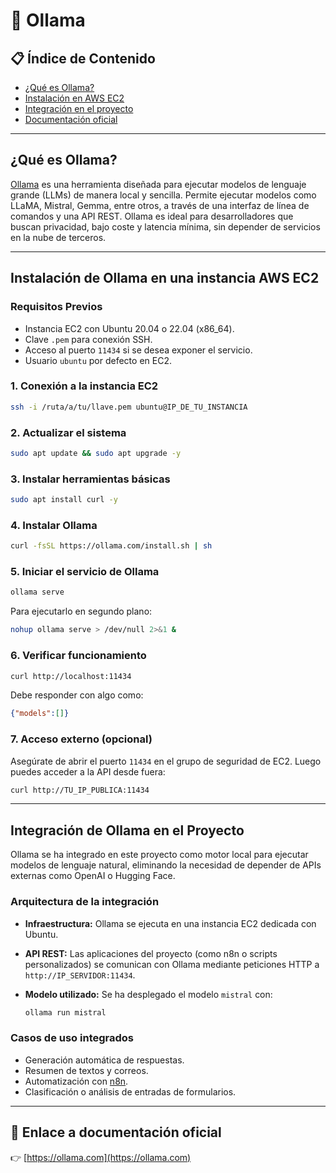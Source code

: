 
# 🧠 Ollama

## 📋 Índice de Contenido

- [¿Qué es Ollama?](#qué-es-ollama)
- [Instalación en AWS EC2](#instalación-de-ollama-en-una-instancia-aws-ec2)
- [Integración en el proyecto](#integración-de-ollama-en-el-proyecto)
- [Documentación oficial](#🔗-enlace-a-documentación-oficial)

---

## ¿Qué es Ollama?

[Ollama](https://ollama.com/) es una herramienta diseñada para ejecutar modelos de lenguaje grande (LLMs) de manera local y sencilla. Permite ejecutar modelos como LLaMA, Mistral, Gemma, entre otros, a través de una interfaz de línea de comandos y una API REST. Ollama es ideal para desarrolladores que buscan privacidad, bajo coste y latencia mínima, sin depender de servicios en la nube de terceros.

---

## Instalación de Ollama en una instancia AWS EC2

### Requisitos Previos

- Instancia EC2 con Ubuntu 20.04 o 22.04 (x86_64).
- Clave `.pem` para conexión SSH.
- Acceso al puerto `11434` si se desea exponer el servicio.
- Usuario `ubuntu` por defecto en EC2.

### 1. Conexión a la instancia EC2

```bash
ssh -i /ruta/a/tu/llave.pem ubuntu@IP_DE_TU_INSTANCIA
````

### 2. Actualizar el sistema

```bash
sudo apt update && sudo apt upgrade -y
```

### 3. Instalar herramientas básicas

```bash
sudo apt install curl -y
```

### 4. Instalar Ollama

```bash
curl -fsSL https://ollama.com/install.sh | sh
```

### 5. Iniciar el servicio de Ollama

```bash
ollama serve
```

Para ejecutarlo en segundo plano:

```bash
nohup ollama serve > /dev/null 2>&1 &
```

### 6. Verificar funcionamiento

```bash
curl http://localhost:11434
```

Debe responder con algo como:

```json
{"models":[]}
```

### 7. Acceso externo (opcional)

Asegúrate de abrir el puerto `11434` en el grupo de seguridad de EC2. Luego puedes acceder a la API desde fuera:

```bash
curl http://TU_IP_PUBLICA:11434
```

---

## Integración de Ollama en el Proyecto

Ollama se ha integrado en este proyecto como motor local para ejecutar modelos de lenguaje natural, eliminando la necesidad de depender de APIs externas como OpenAI o Hugging Face.

### Arquitectura de la integración

* **Infraestructura:** Ollama se ejecuta en una instancia EC2 dedicada con Ubuntu.
* **API REST:** Las aplicaciones del proyecto (como n8n o scripts personalizados) se comunican con Ollama mediante peticiones HTTP a `http://IP_SERVIDOR:11434`.
* **Modelo utilizado:** Se ha desplegado el modelo `mistral` con:

  ```bash
  ollama run mistral
  ```

### Casos de uso integrados

* Generación automática de respuestas.
* Resumen de textos y correos.
* Automatización con [n8n](https://n8n.io/).
* Clasificación o análisis de entradas de formularios.

---

## 🔗 Enlace a documentación oficial

👉 [https://ollama.com](https://ollama.com)




